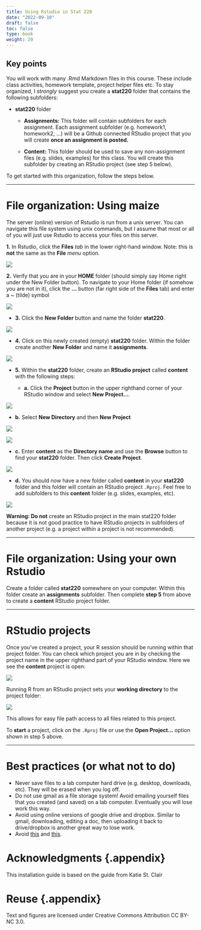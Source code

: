 ```yaml
---
title: Using Rstudio in Stat 220
date: "2022-09-10"
draft: false  
toc: false  
type: book  
weight: 20
---
```


## Key points

You will work with many .Rmd Markdown files in this course. These include class activities, homework template, project helper files etc. To stay organized, I *strongly* suggest you create a **stat220** folder that contains the following subfolders:

-   **stat220** folder
    -   **Assignments:** This folder will contain subfolders for each
        assignment. Each assignment subfolder (e.g. homework1,
        homework2, …) will be a Github connected RStudio project that
        you will create **once an assignment is posted.**

    -   **Content:** This folder should be used to save any
        non-assignment files (e.g. slides, examples) for this class. You
        will create this subfolder by creating an RStudio project (see
        step 5 below).

To get started with this organization, follow the steps below.

------------------------------------------------------------------------

# File organization: Using maize

The server (online) version of Rstudio is run from a unix server. You
can navigate this file system using unix commands, but I assume that
most or all of you will just use Rstudio to access your files on this
server.

>
**1.** In Rstudio, click the **Files** *tab* in the lower right-hand
    window. Note: this is **not** the same as the **File** *menu*
    option.

![](/img/maize_files.png)

> 
**2.** Verify that you are in your **HOME** folder (should simply
    say Home right under the New Folder button). To navigate to your
    Home folder (if somehow you are not in it), click the **…** button
    (far right side of the **Files** tab) and enter a \~ (tilde) symbol

![](/img/maize_home.png)

-   **3.** Click the **New Folder** button and name the folder
    **stat220**.

![](/img/maize_newfolder.png)

-   **4.** Click on this newly created (empty) **stat220** folder.
    Within the folder create another **New Folder** and name it
    **assignments**.

![](/img/maize_stat220.png)

-   **5.** Within the **stat220** folder, create an **RStudio project**
    called **content** with the following steps:

    -   **a.** Click the **Project** button in the upper righthand
        corner of your RStudio window and select **New Project…**.

![](/img/maize_project.png)

-   **b.** Select **New Directory** and then **New Project**

![](/img/maize_newdirectory.png)

![](/img/maize_newdirectory2.png)

-   **c.** Enter **content** as the **Directory name** and use the
    **Browse** button to find your **stat220** folder. Then click
    **Create Project**.

![](/img/maize_create.png)

-   **d.** You should now have a new folder called **content** in your
    **stat220** folder and this folder will contain an RStudio project
    `.Rproj`. Feel free to add subfolders to this **content** folder
    (e.g. slides, examples, etc).

![](/img/maize_Rproj.png)

**Warning: Do not** create an RStudio project in the main stat220 folder
because it is not good practice to have RStudio projects in subfolders
of another project (e.g. a project within a project is not recommended).

------------------------------------------------------------------------

# File organization: Using your own Rstudio

Create a folder called **stat220** somewhere on your computer. Within
this folder create an **assignments** subfolder. Then complete **step
5** from above to create a **content** RStudio project folder.

------------------------------------------------------------------------

# RStudio projects

Once you’ve created a project, your R session should be running within
that project folder. You can check which project you are in by checking
the project name in the upper righthand part of your RStudio window.
Here we see the **content** project is open:

![](/img/maize_content.png)

Running R from an RStudio project sets your **working directory** to the
project folder:

![](/img/maize_getwd.png)

This allows for easy file path access to all files related to this
project.

To **start** a project, click on the `.Rproj` file or use the **Open
Project…** option shown in step 5 above.

------------------------------------------------------------------------

# Best practices (or what not to do)

-   Never save files to a lab computer hard drive (e.g. desktop,
    downloads, etc). They will be erased when you log off.
-   Do not use gmail as a file storage system! Avoid emailing yourself
    files that you created (and saved) on a lab computer. Eventually you
    will lose work this way.
-   Avoid using online versions of google drive and dropbox. Similar to
    gmail, downloading, editing a doc, then uploading it back to
    drive/dropbox is another great way to lose work.
-   Avoid [this](https://xkcd.com/1459/) and [this](http://phdcomics.com/comics.php?f=1531).

# Acknowledgments {.appendix}
This installation guide is based on the guide from Katie St. Clair

# Reuse {.appendix}

Text and figures are licensed under Creative Commons Attribution CC BY-NC 3.0.

